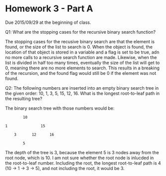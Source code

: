 Homework 3 - Part A
===================
Due 2015/09/29 at the beginning of class.

Q1: What are the stopping cases for the recursive binary search function?

The stopping cases for the recusive binary search are that the element is found, or the size of the list to search is 0. When the object is found, the location of that object is stored in a variable and a flag is set to be true, adn no more calls to a recursive search function are made. Likewise, when the list is divided in half too many times, eventually the size of the list will get to 0, meaning there are no more elements to search. This results in a breaking of the recursion, and the found flag would still be 0 if the element was not found.

Q2: The following numbers are inserted into an empty binary search tree in the given order: 10, 1, 3, 5, 15, 12, 16. What is the longest root-to-leaf path in the resulting tree?

The binary search tree with those numbers would be:

			10
	
	1				15

		3		12		16

			5

The depth of the tree is 3, because the element 5 is 3 nodes away from the root node, which is 10. I am not sure whether the root node is inlucded in the root-to-leaf number. Including the root, the longest root-to-leaf path is 4 (10 -> 1 -> 3 -> 5), and not including the root, it would be 3.
